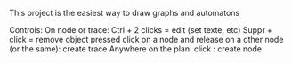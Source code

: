 This project is the easiest way to draw graphs and automatons  
  
Controls:
   On node or trace: 
      Ctrl + 2 clicks = edit (set texte, etc)
      Suppr + click = remove object
      pressed click on a node and release on a other node (or the same): create trace
   Anywhere on the plan:
      click : create node
